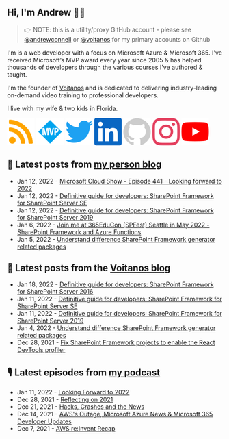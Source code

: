 ## Hi, I'm Andrew 👋🏼

> 👉 NOTE: this is a utility/proxy GitHub account - please see [@andrewconnell](/andrewconnell) or [@voitanos](/voitanos) for my primary accounts on Github

I'm is a web developer with a focus on Microsoft Azure & Microsoft 365. I've received Microsoft’s MVP award every year since 2005 & has helped thousands of developers through the various courses I've authored & taught.

I'm the founder of [Voitanos](https://www.voitanos.io) and is dedicated to delivering industry-leading on-demand video training to professional developers.

I live with my wife & two kids in Florida.

[![](./images/rss.svg)](https://www.andrewconnell.com)
[![](./images/mvp.svg)](https://mvp.microsoft.com/en-us/PublicProfile/21083?fullName=Andrew%20Connell)
[![](./images/twitter.svg)](https://www.twitter.com/andrewconnell)
[![](./images/linkedin.svg)](https://www.linkedin.com/in/andrewconnell)
[![](./images/github.svg)](https://www.github.com/andrewconnell)
[![](./images/instagram.svg)](https://www.instagram.com/andrewconnell1)
[![](./images/youtube.svg)](https://www.youtube.com/user/jaconnell)

## 📘 Latest posts from [my person blog](https://www.andrewconnell.com)
<!-- MYBLOG-POST-LIST:START -->
- Jan 12, 2022 - [Microsoft Cloud Show - Episode 441 - Looking forward to 2022](https://www.andrewconnell.com/blog/mscloudshow-441-looking-forward-to-2022/)
- Jan 12, 2022 - [Definitive guide for developers: SharePoint Framework for SharePoint Server SE](https://www.andrewconnell.com/blog/definitive-guide-sharepoint-framework-sharepoint-server-subscription-edition/)
- Jan 12, 2022 - [Definitive guide for developers: SharePoint Framework for SharePoint Server 2019](https://www.andrewconnell.com/blog/definitive-guide-sharepoint-framework-sharepoint-server-2019/)
- Jan 6, 2022 - [Join me at 365EduCon &lpar;SPFest&rpar; Seattle in May 2022 - SharePoint Framework and Azure Functions](https://www.andrewconnell.com/blog/joinme-359educon-spfest-seattle-2022/)
- Jan 5, 2022 - [Understand difference SharePoint Framework generator related packages](https://www.andrewconnell.com/blog/understand-difference-sharepoint-framework-generator-library-packages/)<!-- MYBLOG-POST-LIST:END -->

## 📙 Latest posts from the [Voitanos blog](https://www.voitanos.io/blog)
<!-- VOITANOSBLOG-POST-LIST:START -->
- Jan 18, 2022 - [Definitive guide for developers: SharePoint Framework for SharePoint Server 2016](https://www.voitanos.io/blog/definitive-guide-sharepoint-framework-sharepoint-server-2016/)
- Jan 11, 2022 - [Definitive guide for developers: SharePoint Framework for SharePoint Server SE](https://www.voitanos.io/blog/definitive-guide-sharepoint-framework-sharepoint-server-subscription-edition/)
- Jan 11, 2022 - [Definitive guide for developers: SharePoint Framework for SharePoint Server 2019](https://www.voitanos.io/blog/definitive-guide-sharepoint-framework-sharepoint-server-2019/)
- Jan 4, 2022 - [Understand difference SharePoint Framework generator related packages](https://www.voitanos.io/blog/understand-difference-sharepoint-framework-generator-library-packages/)
- Dec 28, 2021 - [Fix SharePoint Framework projects to enable the React DevTools profiler](https://www.voitanos.io/blog/fix-spfx-projects-to-enable-the-react-devtools-profiler/)<!-- VOITANOSBLOG-POST-LIST:END -->

## 🎙 Latest episodes from [my podcast](https://www.microsoftcloudshow.com)
<!-- MSCLOUDSHOWBLOG-POST-LIST:START -->
- Jan 11, 2022 - [Looking Forward to 2022](https://www.microsoftcloudshow.com/podcast/Episodes/441-looking-forward-to-2022/)
- Dec 28, 2021 - [Reflecting on 2021](https://www.microsoftcloudshow.com/podcast/Episodes/440-reflecting-on-2021/)
- Dec 21, 2021 - [Hacks, Crashes and the News](https://www.microsoftcloudshow.com/podcast/Episodes/439-hacks-crashes-and-the-news/)
- Dec 14, 2021 - [AWS&#39;s Outage, Microsoft Azure News &amp; Microsoft 365 Developer Updates](https://www.microsoftcloudshow.com/podcast/Episodes/438-aws-outage-microsoft-azure-news-microsoft-365-developer-updates/)
- Dec 7, 2021 - [AWS re:Invent Recap](https://www.microsoftcloudshow.com/podcast/Episodes/437-aws-reinvent-recap/)<!-- MSCLOUDSHOWBLOG-POST-LIST:END -->
